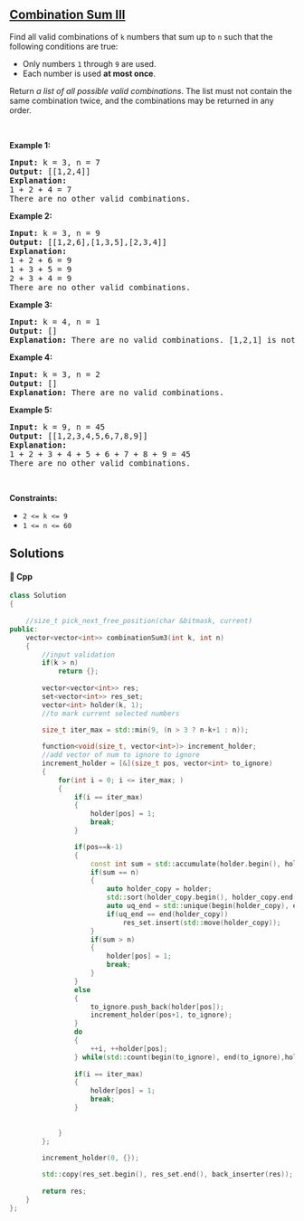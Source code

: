 ## [Combination Sum III](https://leetcode.com/problems/combination-sum-iii)

<p>Find all valid combinations of <code>k</code> numbers that sum up to <code>n</code> such that the following conditions are true:</p>

<ul>
	<li>Only numbers <code>1</code> through <code>9</code> are used.</li>
	<li>Each number is used <strong>at most once</strong>.</li>
</ul>

<p>Return <em>a list of all possible valid combinations</em>. The list must not contain the same combination twice, and the combinations may be returned in any order.</p>

<p>&nbsp;</p>
<p><strong>Example 1:</strong></p>

<pre>
<strong>Input:</strong> k = 3, n = 7
<strong>Output:</strong> [[1,2,4]]
<strong>Explanation:</strong>
1 + 2 + 4 = 7
There are no other valid combinations.</pre>

<p><strong>Example 2:</strong></p>

<pre>
<strong>Input:</strong> k = 3, n = 9
<strong>Output:</strong> [[1,2,6],[1,3,5],[2,3,4]]
<strong>Explanation:</strong>
1 + 2 + 6 = 9
1 + 3 + 5 = 9
2 + 3 + 4 = 9
There are no other valid combinations.
</pre>

<p><strong>Example 3:</strong></p>

<pre>
<strong>Input:</strong> k = 4, n = 1
<strong>Output:</strong> []
<strong>Explanation:</strong> There are no valid combinations. [1,2,1] is not valid because 1 is used twice.
</pre>

<p><strong>Example 4:</strong></p>

<pre>
<strong>Input:</strong> k = 3, n = 2
<strong>Output:</strong> []
<strong>Explanation:</strong> There are no valid combinations.
</pre>

<p><strong>Example 5:</strong></p>

<pre>
<strong>Input:</strong> k = 9, n = 45
<strong>Output:</strong> [[1,2,3,4,5,6,7,8,9]]
<strong>Explanation:</strong>
1 + 2 + 3 + 4 + 5 + 6 + 7 + 8 + 9 = 45
​​​​​​​There are no other valid combinations.
</pre>

<p>&nbsp;</p>
<p><strong>Constraints:</strong></p>

<ul>
	<li><code>2 &lt;= k &lt;= 9</code></li>
	<li><code>1 &lt;= n &lt;= 60</code></li>
</ul>


## Solutions
#### 🧠 Cpp
```cpp
class Solution
{
    
    //size_t pick_next_free_position(char &bitmask, current)
public:
    vector<vector<int>> combinationSum3(int k, int n)
    {
        //input validation
        if(k > n)
            return {};
        
        vector<vector<int>> res;
        set<vector<int>> res_set;
        vector<int> holder(k, 1);
        //to mark current selected numbers
        
        size_t iter_max = std::min(9, (n > 3 ? n-k+1 : n));

        function<void(size_t, vector<int>)> increment_holder;
        //add vector of num to ignore to ignore
        increment_holder = [&](size_t pos, vector<int> to_ignore)
        {
            for(int i = 0; i <= iter_max; )
            {
                if(i == iter_max)
                {
                    holder[pos] = 1;
                    break;
                }

                if(pos==k-1)
                {
                    const int sum = std::accumulate(holder.begin(), holder.end(),0);
                    if(sum == n)
                    {
                        auto holder_copy = holder;
                        std::sort(holder_copy.begin(), holder_copy.end());
                        auto uq_end = std::unique(begin(holder_copy), end(holder_copy));
                        if(uq_end == end(holder_copy))
                            res_set.insert(std::move(holder_copy));
                    }
                    if(sum > n)
                    {
                        holder[pos] = 1;
                        break;
                    }
                }
                else
                {
                    to_ignore.push_back(holder[pos]);
                    increment_holder(pos+1, to_ignore);
                }
                do
                {
                    ++i, ++holder[pos];
                } while(std::count(begin(to_ignore), end(to_ignore),holder[pos]));
                
                if(i == iter_max)
                {
                    holder[pos] = 1;
                    break;
                }
                
                     
            }
        };
        
        increment_holder(0, {});

        std::copy(res_set.begin(), res_set.end(), back_inserter(res));
        
        return res;
    }
};
```
